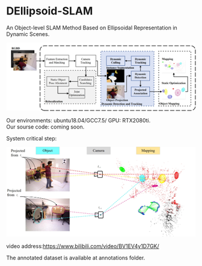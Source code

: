 # DEllipsoid-SLAM
An Object-level SLAM Method Based on Ellipsoidal Representation in Dynamic Scenes.

<div align="center">
  <img src="img/framework.png">
</div>



Our environments: ubuntu18.04/GCC7.5/ GPU: RTX2080ti.<br />
Our sourse code: coming soon.

System critical step:
<div align="center">
  <img src="img/association.png">
</div>

video address:https://www.bilibili.com/video/BV1EV4y1D7GK/<br />

The annotated dataset is available at annotations folder.
